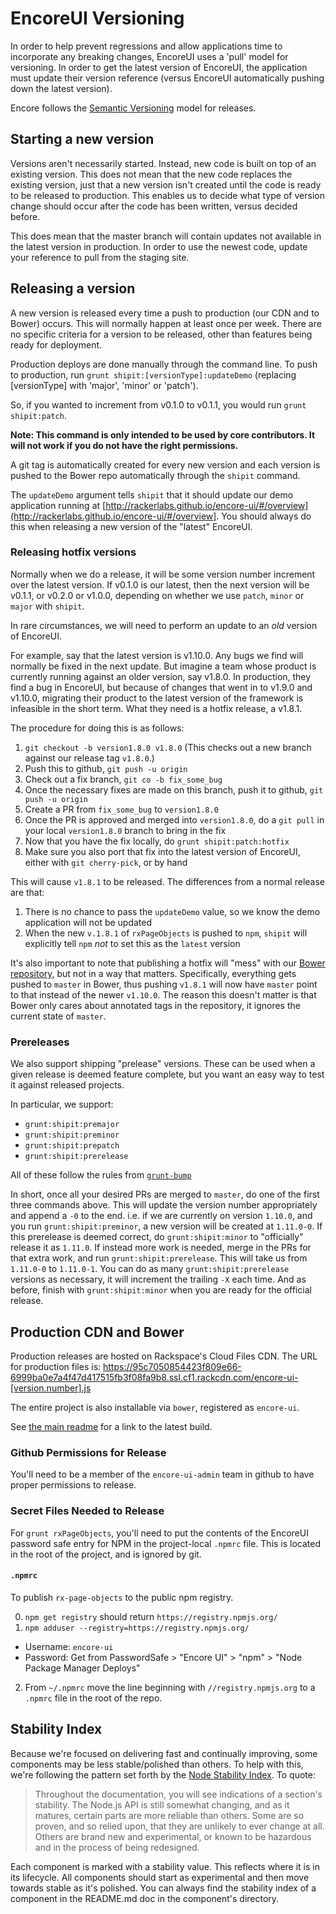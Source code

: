 # EncoreUI Versioning

In order to help prevent regressions and allow applications time to incorporate any breaking changes, EncoreUI uses a 'pull' model for versioning. In order to get the latest version of EncoreUI, the application must update their version reference (versus EncoreUI automatically pushing down the latest version).

Encore follows the [Semantic Versioning](http://semver.org/) model for releases.

## Starting a new version

Versions aren't necessarily started. Instead, new code is built on top of an existing version. This does not mean that the new code replaces the existing version, just that a new version isn't created until the code is ready to be released to production. This enables us to decide what type of version change should occur after the code has been written, versus decided before.

This does mean that the master branch will contain updates not available in the latest version in production. In order to use the newest code, update your reference to pull from the staging site.

## Releasing a version

A new version is released every time a push to production (our CDN and to Bower) occurs. This will normally happen at least once per week. There are no specific criteria for a version to be released, other than features being ready for deployment.

Production deploys are done manually through the command line. To push to production, run `grunt shipit:[versionType]:updateDemo` (replacing [versionType] with 'major', 'minor' or 'patch').

So, if you wanted to increment from v0.1.0 to v0.1.1, you would run `grunt shipit:patch`.

**Note: This command is only intended to be used by core contributors. It will not work if you do not have the right permissions.**

A git tag is automatically created for every new version and each version is pushed to the Bower repo automatically through the `shipit` command.

The `updateDemo` argument tells `shipit` that it should update our demo application running at [http://rackerlabs.github.io/encore-ui/#/overview](http://rackerlabs.github.io/encore-ui/#/overview]. You should always do this when releasing a new version of the "latest" EncoreUI.

### Releasing hotfix versions

Normally when we do a release, it will be some version number increment over the latest version. If v0.1.0 is our latest, then the next version will be v0.1.1, or v0.2.0 or v1.0.0, depending on whether we use `patch`, `minor` or `major` with `shipit`.

In rare circumstances, we will need to perform an update to an _old_ version of EncoreUI.

For example, say that the latest version is v1.10.0. Any bugs we find will normally be fixed in the next update. But imagine a team whose product is currently running against an older version, say v1.8.0. In production, they find a bug in EncoreUI, but because of changes that went in to v1.9.0 and v1.10.0, migrating their product to the latest version of the framework is infeasible in the short term. What they need is a hotfix release, a v1.8.1.

The procedure for doing this is as follows:

 1. `git checkout -b version1.8.0 v1.8.0` (This checks out a new branch against our release tag `v1.8.0`.)
 2. Push this to github, `git push -u origin`
 3. Check out a fix branch, `git co -b fix_some_bug`
 4. Once the necessary fixes are made on this branch, push it to github, `git push -u origin`
 5. Create a PR from `fix_some_bug` to `version1.8.0`
 6. Once the PR is approved and merged into `version1.8.0`, do a `git pull` in your local `version1.8.0` branch to bring in the fix
 7. Now that you have the fix locally, do `grunt shipit:patch:hotfix`
 8. Make sure you also port that fix into the latest version of EncoreUI, either with `git cherry-pick`, or by hand

This will cause `v1.8.1` to be released. The differences from a normal release are that:

 1. There is no chance to pass the `updateDemo` value, so we know the demo application will not be updated
 2. When the new `v.1.8.1` of `rxPageObjects` is pushed to `npm`, `shipit` will explicitly tell `npm` _not_ to set this as the `latest` version

It's also important to note that publishing a hotfix will "mess" with our [Bower repository](https://github.com/rackerlabs/encore-ui-bower), but not in a way that matters. Specifically, everything gets pushed to `master` in Bower, thus pushing `v1.8.1` will now have `master` point to that instead of the newer `v1.10.0`. The reason this doesn't matter is that Bower only cares about annotated tags in the repository, it ignores the current state of `master`.


### Prereleases

We also support shipping "prelease" versions. These can be used when a given release is deemed feature complete, but you want an easy way to test it against released projects.

In particular, we support:

 * `grunt:shipit:premajor`
 * `grunt:shipit:preminor`
 * `grunt:shipit:prepatch`
 * `grunt:shipit:prerelease`

All of these follow the rules from [`grunt-bump`](https://github.com/vojtajina/grunt-bump#usage-examples)

In short, once all your desired PRs are merged to `master`, do one of the first three commands above. This will update the version number appropriately and append a `-0` to the end. i.e. if we are currently on version `1.10.0`, and you run `grunt:shipit:preminor`, a new version will be created at `1.11.0-0`. If this prerelease is deemed correct, do `grunt:shipit:minor` to "officially" release it as `1.11.0`. If instead more work is needed, merge in the PRs for that extra work, and run `grunt:shipit:prerelease`. This will take us from `1.11.0-0` to `1.11.0-1`. You can do as many `grunt:shipit:prerelease` versions as necessary, it will increment the trailing `-X` each time. And as before, finish with `grunt:shipit:minor` when you are ready for the official release.

## Production CDN and Bower

Production releases are hosted on Rackspace's Cloud Files CDN. The URL for production files is:
https://95c7050854423f809e66-6999ba0e7a4f47d417515fb3f08fa9b8.ssl.cf1.rackcdn.com/encore-ui-[version.number].js

The entire project is also installable via `bower`, registered as `encore-ui`.

See [the main readme](../README.md) for a link to the latest build.

### Github Permissions for Release
You'll need to be a member of the `encore-ui-admin` team in github to have proper permissions to release.

### Secret Files Needed to Release

For `grunt rxPageObjects`, you'll need to put the contents of the EncoreUI password safe entry for NPM in the project-local `.npmrc` file. This is located in the root of the project, and is ignored by git.

#### `.npmrc`
To publish `rx-page-objects` to the public npm registry.

0. `npm get registry` should return `https://registry.npmjs.org/`
1. `npm adduser --registry=https://registry.npmjs.org/`
  * Username: `encore-ui`
  * Password: Get from PasswordSafe > "Encore UI" > "npm" > "Node Package Manager Deploys"
2. From `~/.npmrc` move the line beginning with `//registry.npmjs.org` to a `.npmrc` file in the root of the repo.

## Stability Index

Because we're focused on delivering fast and continually improving, some components may be less stable/polished than others. To help with this, we're following the pattern set forth by the [Node Stability Index](http://nodejs.org/api/documentation.html#documentation_stability_index). To quote:

> Throughout the documentation, you will see indications of a section's stability. The Node.js API is still somewhat changing, and as it matures, certain parts are more reliable than others. Some are so proven, and so relied upon, that they are unlikely to ever change at all. Others are brand new and experimental, or known to be hazardous and in the process of being redesigned.

Each component is marked with a stability value. This reflects where it is in its lifecycle. All components should start as experimental and then move towards stable as it's polished. You can always find the stability index of a component in the README.md doc in the component's directory.
